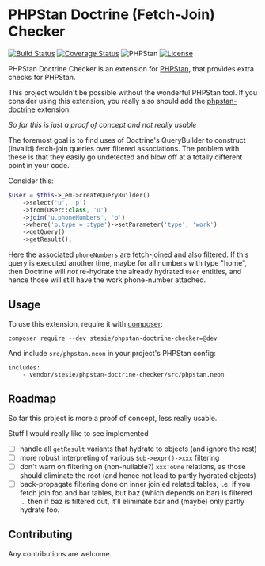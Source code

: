# PHPStan Doctrine (Fetch-Join) Checker

[![Build Status](https://travis-ci.org/stesie/phpstan-doctrine-checker.svg?branch=master)](https://travis-ci.org/stesie/phpstan-doctrine-checker)
[![Coverage Status](https://coveralls.io/repos/github/stesie/phpstan-doctrine-checker/badge.svg?branch=master)](https://coveralls.io/github/stesie/phpstan-doctrine-checker?branch=master)
![PHPStan](https://img.shields.io/badge/style-level%207-brightgreen.svg?style=flat-square&label=phpstan)
[![License](https://poser.pugx.org/stesie/phpstan-doctrine-checker/license)](https://packagist.org/packages/stesie/phpstan-doctrine-checker)

PHPStan Doctrine Checker is an extension for [PHPStan](https://github.com/phpstan/phpstan), that provides
extra checks for PHPStan.

This project wouldn't be possible without the wonderful PHPStan tool.  If you consider using this
extension, you really also should add the [phpstan-doctrine](https://github.com/phpstan/phpstan-doctrine)
extension.

*So far this is just a proof of concept and not really usable*

The foremost goal is to find uses of Doctrine's QueryBuilder to construct (invalid) fetch-join queries
over filtered associations.  The problem with these is that they easily go undetected and blow off
at a totally different point in your code.

Consider this:

```php
$user = $this->_em->createQueryBuilder()
    ->select('u', 'p')
    ->from(User::class, 'u')
    ->join('u.phoneNumbers', 'p')
    ->where('p.type = :type')->setParameter('type', 'work')
    ->getQuery()
    ->getResult();
```

Here the associated `phoneNumbers` are fetch-joined and also filtered.  If this query is executed
another time, maybe for all numbers with type "home", then Doctrine will *not* re-hydrate the
already hydrated `User` entities, and hence those will still have the work phone-number attached.


## Usage

To use this extension, require it with [composer](https://getcomposer.org/):

```
composer require --dev stesie/phpstan-doctrine-checker=@dev
```

And include `src/phpstan.neon` in your project's PHPStan config:

```
includes:
	- vendor/stesie/phpstan-doctrine-checker/src/phpstan.neon
```

## Roadmap

So far this project is more a proof of concept, less really usable.

Stuff I would really like to see implemented

- [ ] handle all `getResult` variants that hydrate to objects (and ignore the rest)
- [ ] more robust interpreting of various `$qb->expr()->xxx` filtering
- [ ] don't warn on filtering on (non-nullable?) `xxxToOne` relations, as those should eliminate the root
      (and hence not lead to partly hydrated objects)
- [ ] back-propagate filtering done on inner join'ed related tables, i.e. if you fetch join
      foo and bar tables, but baz (which depends on bar) is filtered ... then if baz is filtered
      out, it'll eliminate bar and (maybe) only partly hydrate foo.

## Contributing

Any contributions are welcome. 
